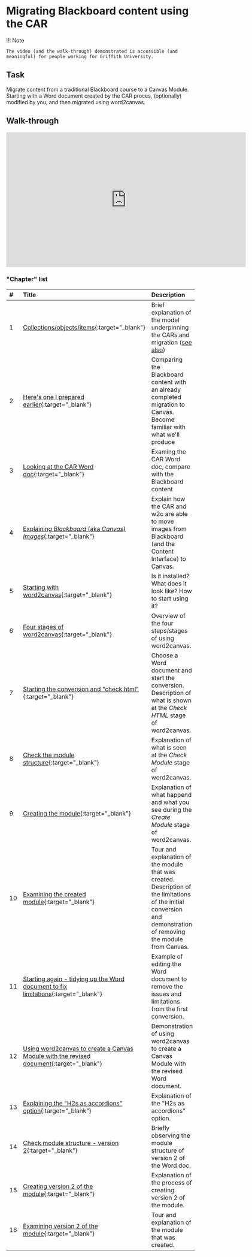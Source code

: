 # Migrating Blackboard content using the CAR

!!! Note

    The video (and the walk-through) demonstrated is accessible (and meaningful) for people working for Griffith University.

## Task

Migrate content from a traditional Blackboard course to a Canvas Module. Starting with a Word document created by the CAR proces, (optionally) modified by you, and then migrated using word2canvas.

## Walk-through

<iframe width="640" height="360" src="https://web.microsoftstream.com/embed/video/42b2286d-6548-4f7d-a429-a537a0832f87?autoplay=false&showinfo=true" allowfullscreen style="border:none;"></iframe>

### "Chapter" list

| # | Title | Description |
| :------ | :-----------| :---------- |
| 1 | [Collections/objects/items](https://web.microsoftstream.com/video/42b2286d-6548-4f7d-a429-a537a0832f87?st=19){:target="\_blank"} | Brief explanation of the model underpinning the CARs and migration  ([see also](#collections----objects---items---brief-explanation)) |
| 2 | [Here's one I prepared earlier](https://web.microsoftstream.com/video/42b2286d-6548-4f7d-a429-a537a0832f87?st=40){:target="\_blank"} | Comparing the Blackboard content with an already completed migration to Canvas. Become familiar with what we'll produce |
| 3 | [Looking at the CAR Word doc](https://web.microsoftstream.com/video/42b2286d-6548-4f7d-a429-a537a0832f87?st=95){:target="\_blank"} | Examing the CAR Word doc, compare with the Blackboard content |
| 4 | [Explaining _Blackboard_ (aka _Canvas_) _Images_](https://web.microsoftstream.com/video/42b2286d-6548-4f7d-a429-a537a0832f87?st=145){:target="\_blank"} | Explain how the CAR and w2c are able to move images from Blackboard (and the Content Interface) to Canvas.|
| 5 | [Starting with word2canvas](https://web.microsoftstream.com/video/42b2286d-6548-4f7d-a429-a537a0832f87?st=278){:target="\_blank"} | Is it installed? What does it look like? How to start using it? |
| 6 | [Four stages of word2canvas](https://web.microsoftstream.com/video/42b2286d-6548-4f7d-a429-a537a0832f87?st=292){:target="\_blank"} | Overview of the four steps/stages of using word2canvas. |
| 7 | [Starting the conversion and "check html"](https://web.microsoftstream.com/video/42b2286d-6548-4f7d-a429-a537a0832f87?st=332){:target="\_blank"} | Choose a Word document and start the conversion. Description of what is shown at the _Check HTML_ stage of word2canvas. |
| 8 | [Check the module structure](https://web.microsoftstream.com/video/42b2286d-6548-4f7d-a429-a537a0832f87?st=392){:target="\_blank"} | Explanation of what is seen at the _Check Module_ stage of word2canvas. |
| 9 | [Creating the module](https://web.microsoftstream.com/video/42b2286d-6548-4f7d-a429-a537a0832f87?st=404){:target="\_blank"} | Explanation of what happend and what you see during the _Create Module_ stage of word2canvas. |
| 10 | [Examining the created module](https://web.microsoftstream.com/video/42b2286d-6548-4f7d-a429-a537a0832f87?st=428){:target="\_blank"} | Tour and explanation of the module that was created. Description of the limitations of the initial conversion and demonstration of removing the module from Canvas. |
| 11 | [Starting again - tidying up the Word document to fix limitations](https://web.microsoftstream.com/video/42b2286d-6548-4f7d-a429-a537a0832f87?st=527){:target="\_blank"} | Example of editing the Word document to remove the issues and limitations from the first conversion. |
| 12 | [Using word2canvas to create a Canvas Module with the revised document](https://web.microsoftstream.com/video/42b2286d-6548-4f7d-a429-a537a0832f87?st=879){:target="\_blank"} | Demonstration of using word2canvas to create a Canvas Module with the revised Word document. |
| 13 | [Explaining the "H2s as accordions" option](https://web.microsoftstream.com/video/42b2286d-6548-4f7d-a429-a537a0832f87?st=928){:target="\_blank"} | Explanation of the "H2s as accordions" option. |
| 14 | [Check module structure - version 2](https://web.microsoftstream.com/video/42b2286d-6548-4f7d-a429-a537a0832f87?st=962){:target="\_blank"} | Briefly observing the module structure of version 2 of the Word doc. |
| 15 | [Creating version 2 of the module](https://web.microsoftstream.com/video/42b2286d-6548-4f7d-a429-a537a0832f87?st=968){:target="\_blank"} | Explanation of the process of creating version 2 of the module. |
| 16 | [Examining version 2 of the module](https://web.microsoftstream.com/video/42b2286d-6548-4f7d-a429-a537a0832f87?st=980){:target="\_blank"} | Tour and explanation of the module that was created. |
